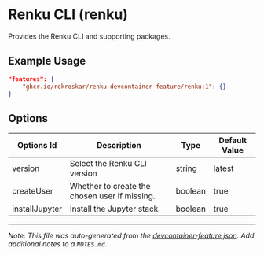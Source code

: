 
# Renku CLI (renku)

Provides the Renku CLI and supporting packages.

## Example Usage

```json
"features": {
    "ghcr.io/rokroskar/renku-devcontainer-feature/renku:1": {}
}
```

## Options

| Options Id | Description | Type | Default Value |
|-----|-----|-----|-----|
| version | Select the Renku CLI version | string | latest |
| createUser | Whether to create the chosen user if missing. | boolean | true |
| installJupyter | Install the Jupyter stack. | boolean | true |



---

_Note: This file was auto-generated from the [devcontainer-feature.json](https://github.com/rokroskar/renku-devcontainer-feature/blob/main/src/renku/devcontainer-feature.json).  Add additional notes to a `NOTES.md`._
